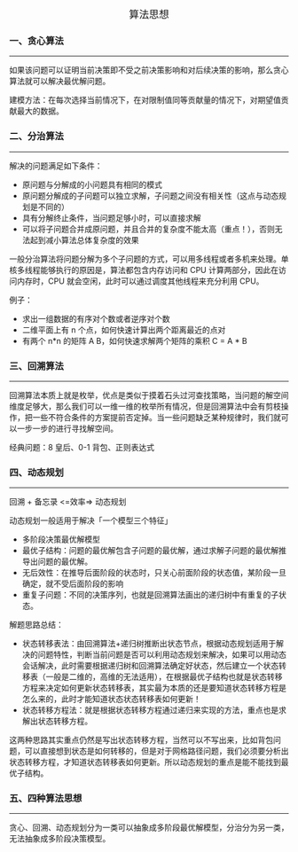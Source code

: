 <div align = "center"><font size = 4>算法思想</font></div>

### 一、贪心算法

---

如果该问题可以证明当前决策即不受之前决策影响和对后续决策的影响，那么贪心算法就可以解决最优解问题。



建模方法：在每次选择当前情况下，在对限制值同等贡献量的情况下，对期望值贡献最大的数据。



### 二、分治算法

---

解决的问题满足如下条件：

- 原问题与分解成的小问题具有相同的模式
- 原问题分解成的子问题可以独立求解，子问题之间没有相关性（这点与动态规划是不同的）
- 具有分解终止条件，当问题足够小时，可以直接求解
- 可以将子问题合并成原问题，并且合并的复杂度不能太高（重点！），否则无法起到减小算法总体复杂度的效果



一般分治算法将问题分解为多个子问题的方式，可以用多线程或者多机来处理。单核多线程能够执行的原因是，算法都包含内存访问和 CPU 计算两部分，因此在访问内存时，CPU 就会空闲，此时可以通过调度其他线程来充分利用 CPU。



例子：

- 求出一组数据的有序对个数或者逆序对个数
- 二维平面上有 n 个点，如何快速计算出两个距离最近的点对
- 有两个 n*n 的矩阵 A B，如何快速求解两个矩阵的乘积 C = A * B



### 三、回溯算法

---

回溯算法本质上就是枚举，优点是类似于摸着石头过河查找策略，当问题的解空间维度足够大，那么我们可以一维一维的枚举所有情况，但是回溯算法中会有剪枝操作，把一些不符合条件的方案提前否定掉。当一些问题缺乏某种规律时，我们就可以一步一步的进行寻找解空间。



经典问题：8 皇后、0-1 背包、正则表达式



### 四、动态规划

---

回溯 + 备忘录 <=效率=> 动态规划

动态规划一般适用于解决「一个模型三个特征」

- 多阶段决策最优解模型
- 最优子结构：问题的最优解包含子问题的最优解，通过求解子问题的最优解推导出问题的最优解。
- 无后效性：在推导后面阶段的状态时，只关心前面阶段的状态值，某阶段一旦确定，就不受后面阶段的影响
- 重复子问题：不同的决策序列，也就是回溯算法画出的递归树中有重复的子状态。



解题思路总结：

- 状态转移表法：由回溯算法+递归树推断出状态节点，根据动态规划适用于解决的问题特性，判断当前问题是否可以利用动态规划来解决，如果可以用动态会话解决，此时需要根据递归树和回溯算法确定好状态，然后建立一个状态转移表（一般是二维的，高维的无法适用），在根据最优子结构也就是状态转移方程来决定如何更新状态转移表，其实最为本质的还是要知道状态转移方程是怎么来的，此时才能知道状态状态转移表如何更新！
- 状态转移方程法：就是根据状态转移方程通过递归来实现的方法，重点也是求解出状态转移方程。

这两种思路其实重点仍然是写出状态转移方程，当然可以不写出来，比如背包问题，可以直接想到状态是如何转移的，但是对于网格路径问题，我们必须要分析出状态转移方程，才知道状态转移表如何更新。所以动态规划的重点是能不能找到最优子结构。



### 五、四种算法思想

---

贪心、回溯、动态规划分为一类可以抽象成多阶段最优解模型，分治分为另一类，无法抽象成多阶段决策模型。


